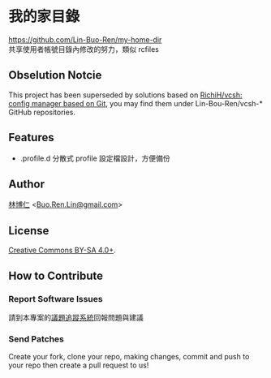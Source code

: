 # 我的家目錄
<https://github.com/Lin-Buo-Ren/my-home-dir>  
共享使用者帳號目錄內修改的努力，類似 rcfiles

## Obselution Notcie
This project has been superseded by solutions based on [RichiH/vcsh: config manager based on Git](https://github.com/RichiH/vcsh), you may find them under Lin-Bou-Ren/vcsh-* GitHub repositories.

## Features
* .profile.d 分散式 profile 設定檔設計，方便備份

## Author
[林博仁](https://github.com/Lin-Buo-Ren) &lt;<Buo.Ren.Lin@gmail.com>&gt;

## License
[Creative Commons BY-SA 4.0+](http://creativecommons.org/licenses/by-sa/4.0/).

## How to Contribute
### Report Software Issues
請到本專案的[議題追蹤系統](https://github.com/Lin-Buo-Ren/my-home-dir/issues)回報問題與建議

### Send Patches
Create your fork, clone your repo, making changes, commit and push to your repo then create a pull request to us!
